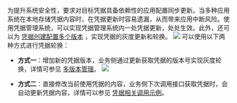为提升系统安全性，要求对目标凭据具备依赖性的应用配置同步更新。当多种应用系统在本地存储凭据内容时，在凭据更新时容易遗漏，从而带来应用中断风险。使用凭据管理系统，可以实现凭据管理系统内一处凭据更新，处处生效。此外，还可以为 [凭据创建配置多个版本](https://cloud.tencent.com/document/product/1140/40944) ，实现凭据的灰度更新和轮换。
![](https://main.qcloudimg.com/raw/33d52737e11ea814a03a1bca1e2c5743.png)
可以使用以下两种方式进行凭据轮换：
  - **方式一**：增加新的凭据版本，业务侧通过更新获取凭据的版本号实现灰度轮换，详情可参见 [多版本管理](https://cloud.tencent.com/document/product/1140/40944)。
![](https://main.qcloudimg.com/raw/7a15a11f9ecfde828f8979c5a691b942.png)

- **方式二**：直接修改当前使用凭据的内容，业务侧下次调用接口获取凭据时，会自动更新凭据内容，详情可以参见 [凭据相关调用示例](https://cloud.tencent.com/document/product/1140/43346)。
